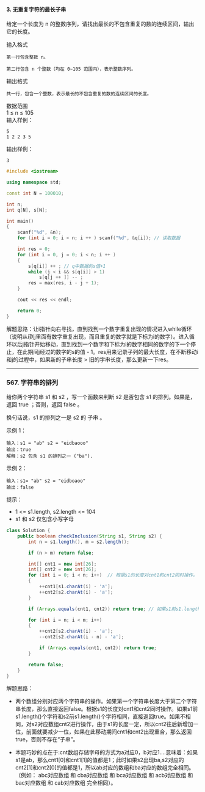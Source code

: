 #### 3. 无重复字符的最长子串
给定一个长度为 n 的整数序列，请找出最长的不包含重复的数的连续区间，输出它的长度。

输入格式
```
第一行包含整数 n。  

第二行包含 n 个整数（均在 0∼105 范围内），表示整数序列。
```
输出格式
```
共一行，包含一个整数，表示最长的不包含重复的数的连续区间的长度。
```
数据范围  
1 ≤ n ≤ 105  
输入样例：
```
5
1 2 2 3 5
```
输出样例：
```
3
```

```c++
#include <iostream>

using namespace std;

const int N = 100010;

int n;
int q[N], s[N];

int main()
{
    scanf("%d", &n);
    for (int i = 0; i < n; i ++ ) scanf("%d", &q[i]); // 读取数据

    int res = 0;
    for (int i = 0, j = 0; i < n; i ++ )
    {
        s[q[i]] ++ ; // q中数据的s值+1
        while (j < i && s[q[i]] > 1) 
            s[q[j ++ ]] -- ;
        res = max(res, i - j + 1);
    }

    cout << res << endl;

    return 0;
}
```
解题思路：让i指针向右寻找，直到找到一个数字重复出现的情况进入while循环（说明从i到j里面有数字重复出现，而且重复的数字就是下标为i的数字）。进入循环以后j指针开始移动，直到找到一个数字和下标为i的数字相同的数字的下一个停止，在此期间j经过的数字的s的值 - 1。res用来记录子列的最大长度，在不断移动i和j的过程中，如果新的子串长度 > 旧的字串长度，那么更新一下res。

___
### 567. 字符串的排列
给你两个字符串 s1 和 s2 ，写一个函数来判断 s2 是否包含 s1 的排列。如果是，返回 true ；否则，返回 false 。  

换句话说，s1 的排列之一是 s2 的 子串 。

 

示例 1：
```
输入：s1 = "ab" s2 = "eidbaooo"
输出：true
解释：s2 包含 s1 的排列之一 ("ba").
```
示例 2：
```
输入：s1= "ab" s2 = "eidboaoo"
输出：false
 ```

提示：

+ 1 <= s1.length, s2.length <= 104
+ s1 和 s2 仅包含小写字母  

```java
class Solution {
    public boolean checkInclusion(String s1, String s2) {
        int n = s1.length(), m = s2.length();

        if (n > m) return false;

        int[] cnt1 = new int[26];
        int[] cnt2 = new int[26];
        for (int i = 0; i < n; i++)  // 根据s1的长度对cnt1和cnt2同时操作。
        {
            ++cnt1[s1.charAt(i) - 'a'];
            ++cnt2[s2.charAt(i) - 'a'];
        }

        if (Arrays.equals(cnt1, cnt2)) return true; // 如果s1前s1.length()个字符和s2前s1.length()个字符相同，直接返回true

        for (int i = n; i < m; i++) 
        {
            ++cnt2[s2.charAt(i) - 'a'];
            --cnt2[s2.charAt(i - n) - 'a'];

            if (Arrays.equals(cnt1, cnt2)) return true;
        }

        return false;
    }
}
```
解题思路：  
+ 两个数组分别对应两个字符串的操作。如果第一个字符串长度大于第二个字符串长度，那么直接返回false。根据s1的长度对cnt1和cnt2同时操作。如果s1前s1.length()个字符和s2前s1.length()个字符相同，直接返回true。如果不相同，对s2对应数组cnt2进行操作，由于s1的长度一定，所以cnt2往后新增加一位，前面就要减少一位，如果在此移动期间cnt1和cnt2出现重合，那么返回true，否则不存在“子串”。 

+ 本题巧妙的点在于:cnt数组存储字母的方式为a对应0，b对应1....意味着：如果s1是ab，那么cnt1[0]和cnt1[1]的值都是1；此时如果s2出现ba,s2对应的cnt2[1]和cnt2[0]的值都是1，所以ab对应的数组和ba对应的数组完全相同。（例如： abc对应数组  和  cba对应数组  和  bca对应数组  和 acb对应数组  和  bac对应数组  和  cab对应数组  完全相同）。
